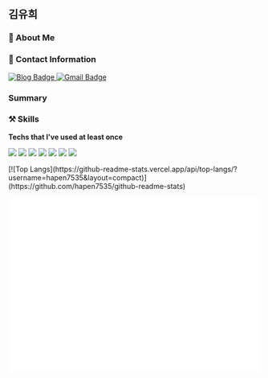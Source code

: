 ## 김유희
  
### 🙋 About Me  
### 📩 Contact Information
<div id="contacts">
  <a href="https://hapen385.tistory.com/">
    <img src="https://img.shields.io/badge/Tech blog-blue?style=for-the-badge" alt="Blog Badge"/>
  </a>
  <a href="yukim835@gmail.com">
    <img src="https://img.shields.io/badge/Gmail-EA4335?style=for-the-badge&logo=Gmail&logoColor=white" alt="Gmail Badge"/>
  </a>
</div>

### Summary  

  
### ⚒ Skills  
**Techs that I've used at least once**
<p>
<img src="https://img.shields.io/badge/Android-3DDC84?style=flat-square&logo=Android&logoColor=white"/>
<img src="https://img.shields.io/badge/React Native-61DAFB?style=flat-square&logo=React&logoColor=white"/>  
<img src="https://img.shields.io/badge/Kotlin-7F52FF?style=flat-square&logo=Kotlin&logoColor=white"/>
<img src="https://img.shields.io/badge/Python-3776AB?style=flat-square&logo=Python&logoColor=white"/>
<img src="https://img.shields.io/badge/C++-00599C?style=flat-square&logo=Cplusplus&logoColor=white"/>
  <img src="https://img.shields.io/badge/C-A8B9CCC?style=flat-square&logo=C&logoColor=white"/>
<img src="https://img.shields.io/badge/JavaScript-F7DF1EC?style=flat-square&logo=JavaScript&logoColor=white"/>
</p>
[![Top Langs](https://github-readme-stats.vercel.app/api/top-langs/?username=hapen7535&layout=compact)](https://github.com/hapen7535/github-readme-stats)

  
![Metrics](/github-metrics.svg)
